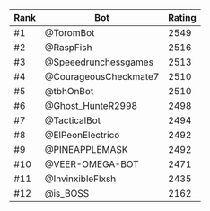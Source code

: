 Rank|Bot|Rating
---|---|---
#1|@ToromBot|2549
#2|@RaspFish|2516
#3|@Speeedrunchessgames|2513
#4|@CourageousCheckmate7|2510
#5|@tbhOnBot|2510
#6|@Ghost_HunteR2998|2498
#7|@TacticalBot|2494
#8|@ElPeonElectrico|2492
#9|@PINEAPPLEMASK|2492
#10|@VEER-OMEGA-BOT|2471
#11|@InvinxibleFlxsh|2435
#12|@is_BOSS|2162
